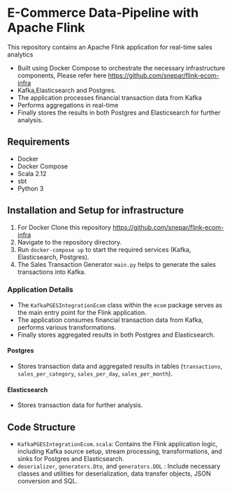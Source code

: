 # E-Commerce Data-Pipeline with Apache Flink 
This repository contains an Apache Flink application for real-time sales analytics 

- Built using Docker Compose to orchestrate the necessary infrastructure components, 
  Please refer here https://github.com/snepar/flink-ecom-infra
- Kafka,Elasticsearch and Postgres. 
- The application processes financial transaction data from Kafka
- Performs aggregations in real-time
- Finally stores the results in both Postgres and Elasticsearch for further analysis.

## Requirements
- Docker
- Docker Compose
- Scala 2.12
- sbt
- Python 3

## Installation and Setup for infrastructure
1. For Docker Clone this repository https://github.com/snepar/flink-ecom-infra
2. Navigate to the repository directory.
3. Run `docker-compose up` to start the required services (Kafka, Elasticsearch, Postgres).
4. The Sales Transaction Generator `main.py` helps to generate the sales transactions into Kafka.

### Application Details
- The `KafkaPGESIntegrationEcom` class within the `ecom` package serves as the main entry point for the Flink application. 
- The application consumes financial transaction data from Kafka, performs various transformations.
- Finally stores aggregated results in both Postgres and Elasticsearch.

#### Postgres
- Stores transaction data and aggregated results in tables (`transactions`, `sales_per_category`, `sales_per_day`, `sales_per_month`).

#### Elasticsearch
- Stores transaction data for further analysis.

## Code Structure
- `KafkaPGESIntegrationEcom.scala`: Contains the Flink application logic, including Kafka source setup, stream processing, transformations, and sinks for Postgres and Elasticsearch.
- `deserializer`, `generators.Dto`, and `generators.DDL` : Include necessary classes and utilities for deserialization, data transfer objects, JSON conversion and SQL.

